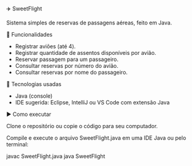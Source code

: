 ✈️ SweetFlight

Sistema simples de reservas de passagens aéreas, feito em Java.

📌 Funcionalidades

- Registrar aviões (até 4).
- Registrar quantidade de assentos disponíveis por avião.
- Reservar passagem para um passageiro.
- Consultar reservas por número do avião.
- Consultar reservas por nome do passageiro.

🧰 Tecnologias usadas

- Java (console)
- IDE sugerida: Eclipse, IntelliJ ou VS Code com extensão Java

▶️ Como executar

Clone o repositório ou copie o código para seu computador.

Compile e execute o arquivo SweetFlight.java em uma IDE Java ou pelo terminal:

javac SweetFlight.java
java SweetFlight
